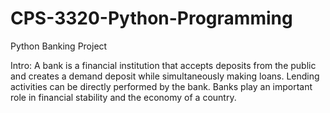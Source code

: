 # CPS-3320-Python-Programming
Python Banking Project

Intro: 
A bank is a financial institution that accepts deposits from the public and creates a demand deposit while simultaneously making loans. 
Lending activities can be directly performed by the bank. Banks play an important role in financial stability and the economy of a country.

